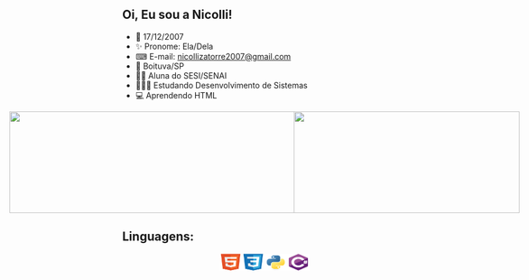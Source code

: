 ## Oi, Eu sou a Nicolli!
- 🧿 17/12/2007
- ✨ Pronome: Ela/Dela
- ⌨ E-mail: nicollizatorre2007@gmail.com
- 🚩 Boituva/SP
- 👩🏻 Aluna do SESI/SENAI
- 👩🏻‍💻 Estudando Desenvolvimento de Sistemas
- 💻 Aprendendo HTML
  
<div style="display: flex; justify-content: center; align-items: center;">
<img height="180em" width="600" src="https://github-readme-stats.vercel.app/api?username=NickPugles&show_icons=false&theme=radical&include_all_commits=true&count_private=true"/>
<img height="180em" width="400" src="https://github-readme-stats.vercel.app/api/top-langs/?username=NickPugles&layout=compact&langs_count=16&theme=radical"/>
</div>

## Linguagens:
<div style="display: flex; justify-content: center; align-items: center;">
<img align="center" alt="Julio-HTML" height="30" width="40" src="https://raw.githubusercontent.com/devicons/devicon/master/icons/html5/html5-original.svg">
<img align="center" alt="Julio-CSS" height="30" width="40" src="https://raw.githubusercontent.com/devicons/devicon/master/icons/css3/css3-original.svg">
<img align="center" alt="Julio-Python" height="30" width="40" src="https://raw.githubusercontent.com/devicons/devicon/master/icons/python/python-original.svg">
<img align="center" alt="Julio-Csharp" height="30" width="40" src="https://raw.githubusercontent.com/devicons/devicon/master/icons/csharp/csharp-original.svg">
</div>
